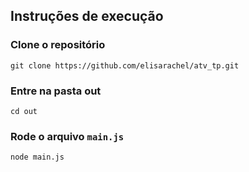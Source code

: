 ## Instruções de execução
### Clone o repositório
```
git clone https://github.com/elisarachel/atv_tp.git
```
### Entre na pasta out
```
cd out
```
### Rode o arquivo ```main.js```
```
node main.js
```
